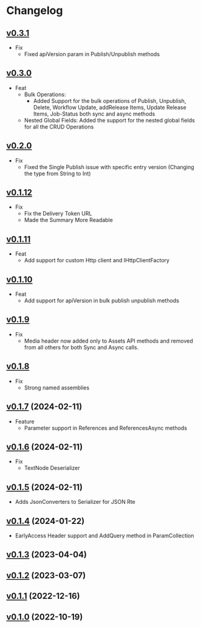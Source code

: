 # Changelog
## [v0.3.1](https://github.com/contentstack/contentstack-management-dotnet/tree/v0.3.1)
 - Fix
   - Fixed apiVersion param in Publish/Unpublish methods

## [v0.3.0](https://github.com/contentstack/contentstack-management-dotnet/tree/v0.3.0)
  - Feat
    - Bulk Operations: 
      - Added Support for the bulk operations of Publish, Unpublish, Delete, Workflow Update, addRelease Items, Update Release Items, Job-Status both sync and async methods
    - Nested Global Fields: 
      Added the support for the nested global fields for all the CRUD Operations

## [v0.2.0](https://github.com/contentstack/contentstack-management-dotnet/tree/v0.2.0)
 - Fix
   - Fixed the Single Publish issue with specific entry version (Changing the type from String to Int)

## [v0.1.12](https://github.com/contentstack/contentstack-management-dotnet/tree/v0.1.12)
 - Fix
   - Fix the Delivery Token URL
   - Made the Summary More Readable

## [v0.1.11](https://github.com/contentstack/contentstack-management-dotnet/tree/v0.1.11)
 - Feat
   - Add support for custom Http client and IHttpClientFactory

## [v0.1.10](https://github.com/contentstack/contentstack-management-dotnet/tree/v0.1.10)
 - Feat
   - Add support for apiVersion in bulk publish unpublish methods

## [v0.1.9](https://github.com/contentstack/contentstack-management-dotnet/tree/v0.1.9)
 - Fix
   - Media header now added only to Assets API methods and removed from all others for both Sync and Async calls.


## [v0.1.8](https://github.com/contentstack/contentstack-management-dotnet/tree/v0.1.8)
 - Fix
   - Strong named assemblies

## [v0.1.7](https://github.com/contentstack/contentstack-management-dotnet/tree/v0.1.7) (2024-02-11)
 - Feature
   - Parameter support in References and ReferencesAsync methods

## [v0.1.6](https://github.com/contentstack/contentstack-management-dotnet/tree/v0.1.6) (2024-02-11)
 - Fix
   - TextNode Deserializer

## [v0.1.5](https://github.com/contentstack/contentstack-management-dotnet/tree/v0.1.5) (2024-02-11)
 - Adds JsonConverters to Serializer for JSON Rte 

## [v0.1.4](https://github.com/contentstack/contentstack-management-dotnet/tree/v0.1.4) (2024-01-22)
 - EarlyAccess Header support and AddQuery method in ParamCollection

## [v0.1.3](https://github.com/contentstack/contentstack-management-dotnet/tree/v0.1.3) (2023-04-04)

## [v0.1.2](https://github.com/contentstack/contentstack-management-dotnet/tree/v0.1.2) (2023-03-07)

## [v0.1.1](https://github.com/contentstack/contentstack-management-dotnet/tree/v0.1.1) (2022-12-16)

## [v0.1.0](https://github.com/contentstack/contentstack-management-dotnet/tree/v0.1.0) (2022-10-19)